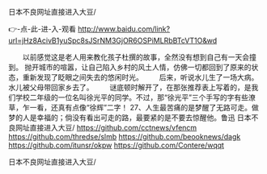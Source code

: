 
日本不良网址直接进入大豆/




👉-点-此-进-入-观看  http://www.baidu.com/link?url=jHz8AcivB1yuSpc8sJSrNM3GjOR6OSPiMLRbBTcVT1O&wd




　　以前感觉这是老人用来教化孩子杜撰的故事，全然没有想到自己有一天会撞到。
抛开城市的喧嚣，让自己陷入乡村的风土人情，仿佛一切都回到了原来的状态，重新发现了眨眼之间失去的悠闲时光。
　　后来，听说水儿生了一场大病。水儿被父母带回家乡去了。
　　谜底顿时解开了，在那张推荐表上写着的，是我们学校二年级的一位名叫徐光平的同学。不过，那“徐光平”三个手写的字有些潦草，乍一看，还真有点像“徐辉”二字！
	27、人生最苦痛的是梦醒了无路可走。做梦的人是幸福的；倘没有看出可走的路，最要紧的是不要去惊醒他。鲁迅
日本不良网址直接进入大豆/ https://github.com/cctnews/vfencm
https://github.com/thredse/slmb
https://github.com/beooknews/dagk
https://github.com/itunsr/okpw
https://github.com/Contere/wqqt





日本不良网址直接进入大豆/
